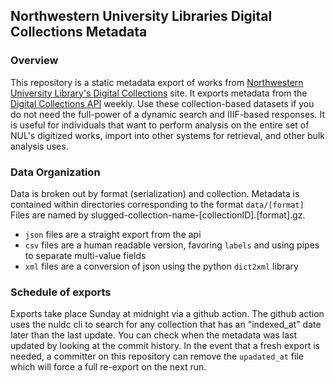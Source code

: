 ## Northwestern University Libraries Digital Collections Metadata

### Overview

This repository is a static metadata export of works from [Northwestern University Library's Digital Collections](https://dc.library.northwestern.edu) site. It exports metadata from the [Digital Collections API](https://api.dc.library.northwestern.edu) weekly. Use these collection-based datasets if you do not need the full-power of a dynamic search and IIIF-based responses. It is useful for individuals that want to perform analysis on the entire set of NUL's digitized works, import into other systems for retrieval, and other bulk analysis uses.

### Data Organization

Data is broken out by format (serialization) and collection. Metadata is contained within directories corresponding to the format `data/[format]` Files are named by slugged-collection-name-[collectionID].[format].gz. 

- `json` files are a straight export from the api
- `csv` files are a human readable version, favoring `labels` and using pipes to separate multi-value fields
- `xml` files are a conversion of json using the python `dict2xml` library

### Schedule of exports

Exports take place Sunday at midnight via a github action. The github action uses the nuldc cli to search for any collection that has an "indexed\_at" date later than the last update. You can check when the metadata was last updated by looking at the commit history. In the event that a fresh export is needed, a committer on this repository can remove the `upadated_at` file which will force a full re-export on the next run.   




